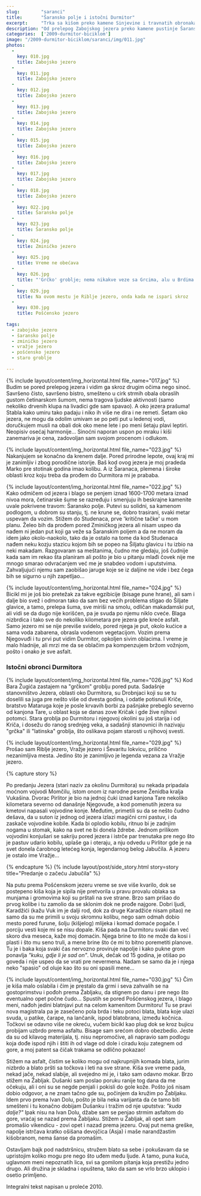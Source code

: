 ```yaml
---
slug:        "saranci"
title:       "Šaransko polje i istočni Durmitor"
excerpt:     "Trka sa kišom preko kamene Sinjevine i travnatih obronaka istočnog Durmitora"
description: "Od prelepog Zabojskog jezera preko kamene pustinje Šaranskog polja (Sinjevina) do travnatih prostranstava istočnog Durmitora" 
categories:  ['2009-durmitor-biciklom']
image: "/2009-durmitor-biciklom/saranci/img/011.jpg"
photos:
  -
    key: 010.jpg
    title: Zabojsko jezero
  -
    key: 011.jpg
    title: Zabojsko jezero
  -
    key: 012.jpg
    title: Zabojsko jezero
  -
    key: 013.jpg
    title: Zabojsko jezero
  -
    key: 014.jpg
    title: Zabojsko jezero
  -
    key: 015.jpg
    title: Zabojsko jezero
  -
    key: 016.jpg
    title: Zabojsko jezero
  -
    key: 017.jpg
    title: Zabojsko jezero
  -
    key: 018.jpg
    title: Zabojsko jezero
  -
    key: 022.jpg
    title: Šaransko polje
  -
    key: 023.jpg
    title: Šaransko polje
  -
    key: 024.jpg
    title: Zminičko jezero
  -
    key: 025.jpg
    title: Vreme ne obećava
  -
    key: 026.jpg
    title: "'Grčko' groblje; nema nikakve veze sa Grcima, alu u Brdima 'grčko' ili 'latinsko' je obično pojam za nezapamćenu starost"
  -
    key: 029.jpg
    title: Na ovom mestu je Riblje jezero, onda kada ne ispari skroz
  -
    key: 030.jpg
    title: Pošćensko jezero
    
tags:
  - zabojsko jezero
  - šaransko polje
  - zminičko jezero
  - vražje jezero
  - pošćensko jezero
  - staro groblje
    
---
```


{% include layout/content/img_horizontal.html file_name="017.jpg" %}
Budim se pored prelepog jezera i vidim ga skroz drugim očima nego sinoć. Savršeno čisto, savršeno bistro, smešteno u 
cirk strmih obala obraslih gustom četinarskom šumom, nema tragova ljudske aktivnosti (samo nekoliko drvenih klupa na 
livadici gde sam spavao). A oko jezera prašuma! Stabla kako umiru tako padaju i niko ih više ne dira i ne remeti. Šetam 
oko jezera, ne mogu da odolim umivam se po peti put u ledenoj vodi, doručkujem musli na obali dok oko mene lete i po 
meni šetaju plavi leptiri. Neopisiv osećaj harmonije... Sinoćni naporan uspon po mraku i kiši zanemariva je cena, 
zadovoljan sam svojom procenom i odlukom.

{% include layout/content/img_horizontal.html file_name="023.jpg" %}
Nakanjujem se konačno da krenem dalje. Pored prirodne lepote, ovaj kraj mi je zanimljiv i zbog porodične istorije. Baš 
kod ovog jezera je moj pradeda Marko pre stotinak godina imao kolibu. A iz Šaranaca, plemena i široke oblasti kroz koju 
treba da prođem do Durmitora mi je prababa.

{% include layout/content/img_horizontal.html file_name="022.jpg" %}
Kako odmičem od jezera i blago se penjem iznad 1600-1700 metara iznad nivoa mora, četinarske šume se razređuju i 
smenjuju ih beskrajne kamenite uvale pokrivene travom: Šaransko polje. Putevi su solidni, sa kamenom podlogom, u dobrom 
su stanju, tj. ne krune se, dobro trasirani, svaki metar uspevam da vozim. Stižem do Studenaca, prve 
'kritične tačke' u mom planu. Želeo bih da prođem pored Zminičkog jezera ali nisam uspeo da nađem ni jedan put koji ga 
veže sa Šaranskim poljem a da ne moram da idem jako okolo-naokolo, tako da je ostalo na tome da kod Studenaca nađem neku 
kozju stazicu kojom bih se popeo na Šiljatu glavicu i tu izbio na neki makadam. Razgovaram sa meštanima, čudno me 
gledaju, još čudnije kada sam im rekao šta planiram ali pošto je bio u pitanju mlađi čovek nije me mnogo smarao 
odvraćanjem već me je snabdeo vodom i uputstvima. Zahvaljujući njemu sam zaobišao jaruge koje se iz daljine ne vide i 
bez čega bih se sigurno u njih zapetljao...

{% include layout/content/img_horizontal.html file_name="024.jpg" %}
Bicikl mi je još bio pretežak za takve egzibicije (bisage pune hrane), ali sam i dalje bio svež i odmoran tako da sam 
bez većih problema stigao do Šiljate glavice, a tamo, prelepa šuma, sve miriši na smolu, odličan makadamski put, ali 
vidi se da dugo nije korišćen, pa je svuda po njemu niklo cveće. Blaga nizbrdica i tako sve do nekoliko kilometara pre 
jezera gde kreće asfalt. Samo jezero mi se nije previše svidelo, pored njega je put, okolo kućice a sama voda zabarena, 
obrasla vodenom vegetacijom. Vozim prema Njegovuđi i tu prvi put vidim Durmitor, opkoljen sivim oblacima. I vreme je 
malo hladnije, ali mrzi me da se oblačim pa kompenzujem bržom vožnjom, pošto i onako je sve asfalt.

### Istočni obronci Durmitora

{% include layout/content/img_horizontal.html file_name="026.jpg" %}
Kod Bara Žugića zastajem na "grčkom" groblju pored puta. Sadašnje stanovništvo Jezera, oblasti oko Durmitora, su 
Drobnjaci koji su se tu doselili sa juga pre nešto više od dvesta godina, i odatle potisnuli Kriče, bratstvo Mataruga 
koje je posle krvavih borbi za pašnjake prebeglo severno od kanjona Tare, u oblast koja se danas zove Kričak i gde žive 
njihovi potomci. Stara groblja po Durmitoru i njegovoj okolini su još starija i od Kriča, i dosežu do ranog srednjeg 
veka, a sadašnji stanovnici ih nazivaju "grčka" ili "latinska" groblja, što oslikava pojam starosti u njihovoj svesti.

{% include layout/content/img_horizontal.html file_name="029.jpg" %}
Prošao sam Riblje jezero, Vražje jezero i Ševaritu lokvicu, prilično nezanimljiva mesta. Jedino što je zanimljivo je 
legenda vezana za Vražje jezero. 

{% capture story %}
<p>Po predanju Jezera (stari naziv za okolinu Durmitora) su nekada pripadala moćnom vojvodi Momčilu, istom onom iz narodne 
pesme Ženidba kralja Vukašina. Dvorac Pirlitor je bio na jednoj čuki iznad kanjona Tare nekoliko kilometara severno od 
današnje Njegovuđe, a kod pomenutih jezera su kmetovi napasali vojvodine konje. Međutim, primetili su da se nešto čudno 
dešava, da u suton iz jednog od jezera izlazi magični crni pastuv, i da zaskače vojvodine kobile. Kada bi oplodio 
kobilu, ritnuo bi je zadnjim nogama u stomak, kako na svet ne bi donela ždrebe. Jednom prilikom vojvodini konjušari se 
sakriju pored jezera i istrče par trenutaka pre nego što je pastuv udario kobilu, uplaše ga i oteraju, a nju odvedu u 
Pirlitor gde je na svet donela čarobnog letećeg konja, legendarnog belog Jabučila. A jezeru je ostalo ime Vražje...</p>
{% endcapture %}
{% include layout/post/side_story.html story=story title="Predanje o začeću Jabučila" %}

Na putu prema Pošćenskom jezeru vreme se sve više kvarilo, dok se postepeno kiša koja je sipila nije pretvorila u pravu 
provalu oblaka sa munjama i gromovima koji su prštali na sve strane. Brzo sam prišao do prvog kolibe i tu zamolio da se 
sklonim dok ne prođe najgore. Dobri ljudi, Karadžići (kažu Vuk im je dalji rod, dok za druge Karadžiće nisam pitao) ne 
samo da su me primili u svoju skromnu kolibu, nego sam odmah dobio mesto pored furune, šolju (kišjelog) mlijeka i komad 
domaće pogače. I porciju vesti koje mi se nisu dopale. Kiša pada na Durmitoru svaki dan već skoro dva meseca, kaže moj 
domaćin. Njega brine to što ne može da kosi i plasti i što mu seno truli, a mene brine što će mi to bitno poremetiti 
planove. Tu je i baka koja svaki čas nervozno proviruje napolje i kako pukne grom ponavlja *"kuku, gdje li je sad on"*. 
Unuk, dečak od 15 godina, je otišao po goveda i nije uspeo da se vrati pre nevermena. Nadam se samo da je i njega neko
"spasio" od oluje kao što su oni spasili mene...

{% include layout/content/img_horizontal.html file_name="030.jpg" %}
Čim je kiša malo oslabila i čim je prestalo da grmi i seva zahvalih se na gostoprimstvu i pođoh prema Žabljaku, da 
stignem po danu i pre nego što eventualno opet počne čudo... Spustih se pored Pošćenskog jezera, i blago meni, nađoh 
jedini blatnjavi put na celom kamenitom Durmitoru! Tu se pravi nova magistrala pa je zasečeno pola brda i teku potoci 
blata, blata koje ulazi svuda, u patike, čarape, na lančanik, ispod blatobrana, između kočnica. Točkovi se odavno više 
ne okreću, vučem bicikl kao plug dok se kroz bujicu probijam uzbrdo prema asfaltu. Bisage sam srećom dobro obezbedio. 
Jeste da su od kilavog materijala, tj. nisu nepromočive, ali napravio sam podlogu koja dođe ispod njih i štiti ih od 
vlage od dole i ciradu koju zategnem od gore, a moj patent sa čičak trakama se odlično pokazao!

Stižem na asfalt, čistim se koliko mogu od najkrupnijih komada blata, jurim nizbrdo a blato pršti sa točkova i leti na 
sve strane. Kiša sve vreme pada, nekad jače, nekad slabije, ali svejedno mi je, i tako sam odavno mokar. Brzo stižem na 
Žabljak. Dušanki sam poslao poruku ranije tog dana da me očekuju, ali i oni su se negde penjali i pokisli do gole 
kože. Pošto još nisam dobio odgovor, a ne znam tačno gde su, počinjem da kružim po Žabljaku. Idem prvo prema Ivan Dolu,
pošto je bila neka varijanta da će tamo biti smešteni i tu konačno dobijam Dušanku i tražim od nje uputstva: *"kuda dalje?"* 
Ipak nisu na Ivan Dolu, džabe sam se penjao strmim asfaltom do gore, vraćaj se nazad prema Žabljaku. Stižem u Žabljak, 
ali opet sam promašio vikendicu - zovi opet i nazad prema jezeru. Ovaj put nema greške, napolje istrčava kratko ošišana 
devojčica (Asja) i maše narandžastim kišobranom, nema šanse da promašim.

Ostavljam bajk pod nadstršnicu, stružem blato sa sebe i pokušavam da se upristojim koliko mogu pre nego što uđem među 
ljude. A tamo, puna kuća, uglavnom meni nepoznatih lica, svi sa gomilom pitanja koja prestižu jedno drugo. Ali družina 
je skladna i opuštena, tako da sam se vrlo brzo uklopio i osetio primljeno.

<span class="caption text-muted pull-right">Integralni tekst napisan u proleće 2010.</span>